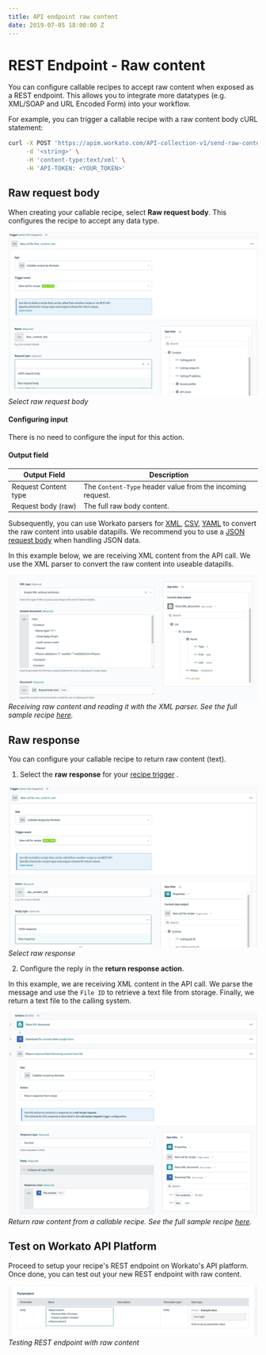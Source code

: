 ```yaml
---
title: API endpoint raw content
date: 2019-07-05 18:00:00 Z
---
```


# REST Endpoint - Raw content
You can configure callable recipes to accept raw content when exposed as a REST endpoint. This allows you to integrate more datatypes (e.g. XML/SOAP and URL Encoded Form) into your workflow.

For example, you can trigger a callable recipe with a raw content body cURL statement:
```bash
curl -X POST 'https://apim.workato.com/API-collection-v1/send-raw-content' \
     -d '<string>' \
     -H 'content-type:text/xml' \
     -H 'API-TOKEN: <YOUR_TOKEN>'
```

## Raw request body
When creating your callable recipe, select **Raw request body**. This configures the recipe to accept any data type.

![Select raw request body](/assets/images/features/callable-recipes/select-raw-request-body.png)
*Select raw request body*

#### Configuring input
There is no need to configure the input for this action.

#### Output field
| Output Field | Description |
| ------------ | ----------- |
| Request Content type | The `Content-Type` header value from the incoming request. |
| Request body (raw) | The full raw body content. |

Subsequently, you can use Workato parsers for [XML](/features/handling-xml.md), [CSV](features/handling-csv-files.md), [YAML](/features/handling-yaml.md) to convert the raw content into usable datapills. We recommend you to use a [JSON request body](/features/callable-receipes/new-call-trigger.md) when handling JSON data.

In this example below, we are receiving XML content from the API call. We use the XML parser to convert the raw content into useable datapills.

![Receiving raw content and reading it with the XML parser](/assets/images/features/callable-recipes/example-raw-request-body.png)
*Receiving raw content and reading it with the XML parser. See the full sample recipe [here](https://www.workato.com/recipes/976429).*

## Raw response
You can configure your callable recipe to return raw content (text).
1. Select the **raw response** for your [recipe trigger](/features/callable-recipes/new-call-trigger.md#input-fields) .

![Select raw response](/assets/images/features/callable-recipes/select-raw-response.png)
*Select raw response*

2. Configure the reply in the **return response action**.

In this example, we are receiving XML content in the API call. We parse the message and use the `File ID` to retrieve a text file from storage. Finally, we return a text file to the calling system.

![Return raw content from a callable recipe](/assets/images/features/callable-recipes/example-raw-response.png)
*Return raw content from a callable recipe. See the full sample recipe [here](https://www.workato.com/recipes/977033).*

## Test on Workato API Platform
Proceed to setup your recipe's REST endpoint on Workato's API platform. Once done, you can test out your new REST endpoint with raw content.

![Testing REST endpoint with raw content](/assets/images/features/callable-recipes/example-test-rest-endpoint.png)
*Testing REST endpoint with raw content*

